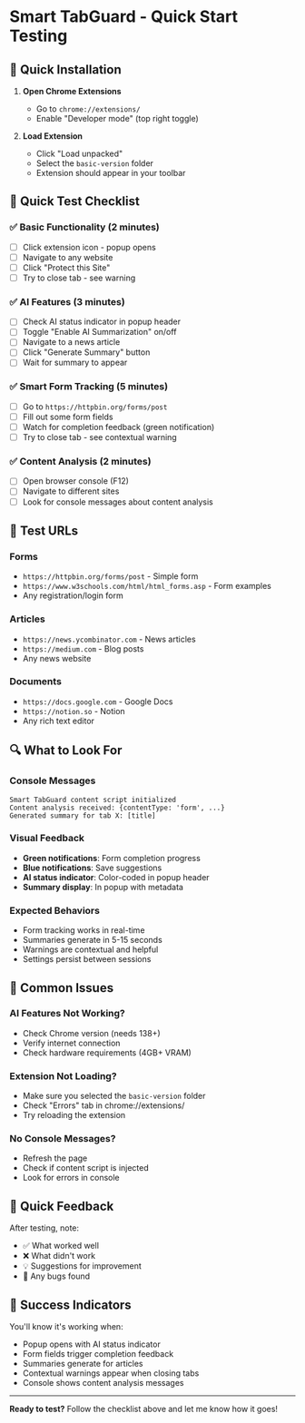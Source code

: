 # Smart TabGuard - Quick Start Testing

## 🚀 Quick Installation

1. **Open Chrome Extensions**
   - Go to `chrome://extensions/`
   - Enable "Developer mode" (top right toggle)

2. **Load Extension**
   - Click "Load unpacked"
   - Select the `basic-version` folder
   - Extension should appear in your toolbar

## 🧪 Quick Test Checklist

### ✅ Basic Functionality (2 minutes)
- [ ] Click extension icon - popup opens
- [ ] Navigate to any website
- [ ] Click "Protect this Site" 
- [ ] Try to close tab - see warning

### ✅ AI Features (3 minutes)
- [ ] Check AI status indicator in popup header
- [ ] Toggle "Enable AI Summarization" on/off
- [ ] Navigate to a news article
- [ ] Click "Generate Summary" button
- [ ] Wait for summary to appear

### ✅ Smart Form Tracking (5 minutes)
- [ ] Go to `https://httpbin.org/forms/post`
- [ ] Fill out some form fields
- [ ] Watch for completion feedback (green notification)
- [ ] Try to close tab - see contextual warning

### ✅ Content Analysis (2 minutes)
- [ ] Open browser console (F12)
- [ ] Navigate to different sites
- [ ] Look for console messages about content analysis

## 🎯 Test URLs

### Forms
- `https://httpbin.org/forms/post` - Simple form
- `https://www.w3schools.com/html/html_forms.asp` - Form examples
- Any registration/login form

### Articles
- `https://news.ycombinator.com` - News articles
- `https://medium.com` - Blog posts
- Any news website

### Documents
- `https://docs.google.com` - Google Docs
- `https://notion.so` - Notion
- Any rich text editor

## 🔍 What to Look For

### Console Messages
```
Smart TabGuard content script initialized
Content analysis received: {contentType: 'form', ...}
Generated summary for tab X: [title]
```

### Visual Feedback
- **Green notifications**: Form completion progress
- **Blue notifications**: Save suggestions
- **AI status indicator**: Color-coded in popup header
- **Summary display**: In popup with metadata

### Expected Behaviors
- Form tracking works in real-time
- Summaries generate in 5-15 seconds
- Warnings are contextual and helpful
- Settings persist between sessions

## 🐛 Common Issues

### AI Features Not Working?
- Check Chrome version (needs 138+)
- Verify internet connection
- Check hardware requirements (4GB+ VRAM)

### Extension Not Loading?
- Make sure you selected the `basic-version` folder
- Check "Errors" tab in chrome://extensions/
- Try reloading the extension

### No Console Messages?
- Refresh the page
- Check if content script is injected
- Look for errors in console

## 📝 Quick Feedback

After testing, note:
- ✅ What worked well
- ❌ What didn't work
- 💡 Suggestions for improvement
- 🐛 Any bugs found

## 🎉 Success Indicators

You'll know it's working when:
- Popup opens with AI status indicator
- Form fields trigger completion feedback
- Summaries generate for articles
- Contextual warnings appear when closing tabs
- Console shows content analysis messages

---

**Ready to test?** Follow the checklist above and let me know how it goes! 